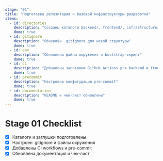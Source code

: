 ```yaml
---
stage: "01"
title: "Подготовка репозитория и базовой инфраструктуры разработки"
items:
  - id: directories
    description: "Созданы каталоги backend/, frontend/, infrastructure/, legacy/ с .gitkeep"
    done: true
  - id: gitignore
    description: "Обновлён .gitignore для новой структуры"
    done: true
  - id: env
    description: "Обновлены файлы окружения и bootstrap-скрипт"
    done: true
  - id: ci
    description: "Добавлены заготовки GitHub Actions для backend и frontend"
    done: true
  - id: precommit
    description: "Настроена конфигурация pre-commit"
    done: true
  - id: documentation
    description: "README и чек-лист обновлены"
    done: true
---
```


# Stage 01 Checklist

- [x] Каталоги и заглушки подготовлены
- [x] Настроен .gitignore и файлы окружения
- [x] Добавлены CI workflows и pre-commit
- [x] Обновлена документация и чек-лист

